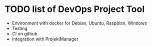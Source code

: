 # TODO list of DevOps Project Tool

* Environment with docker for Debian, Ubuntu, Raspbian, Windows
* Testing
* CI on github
* Integration with ProjektManager


